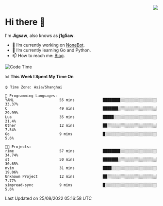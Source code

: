 <a href="#">
  <img align="right" src="https://github-readme-stats.vercel.app/api?username=j1g5awi&count_private=true&show_icons=true&title_color=80070B&text_color=B3B3B3&bg_color=212121&icon_color=80070B" />
</a>

# Hi there 👋

I'm **Jigsaw**, also knows as **j1g5aw**.

- 🔭 I’m currently working on [NoneBot](https://github.com/nonebot).
- 🌱 I’m currently learning Go and Python.
- 📫 How to reach me: [Blog](https://blog.maddestroyer.xyz/).

<!--START_SECTION:waka-->
![Code Time](http://img.shields.io/badge/Code%20Time-852%20hrs%204%20mins-blue)

📊 **This Week I Spent My Time On** 

```text
⌚︎ Time Zone: Asia/Shanghai

💬 Programming Languages: 
YAML                     55 mins             ████████░░░░░░░░░░░░░░░░░   33.37% 
C                        49 mins             ███████░░░░░░░░░░░░░░░░░░   29.99% 
Lua                      35 mins             █████░░░░░░░░░░░░░░░░░░░░   21.4% 
Other                    12 mins             ██░░░░░░░░░░░░░░░░░░░░░░░   7.54% 
Go                       9 mins              █░░░░░░░░░░░░░░░░░░░░░░░░   5.6%

🐱‍💻 Projects: 
rime                     57 mins             ████████░░░░░░░░░░░░░░░░░   34.74% 
st                       50 mins             ███████░░░░░░░░░░░░░░░░░░   30.65% 
nvim                     31 mins             ████░░░░░░░░░░░░░░░░░░░░░   19.06% 
Unknown Project          12 mins             ██░░░░░░░░░░░░░░░░░░░░░░░   7.77% 
simpread-sync            9 mins              █░░░░░░░░░░░░░░░░░░░░░░░░   5.6%

```


 Last Updated on 25/08/2022 05:16:58 UTC
<!--END_SECTION:waka-->
